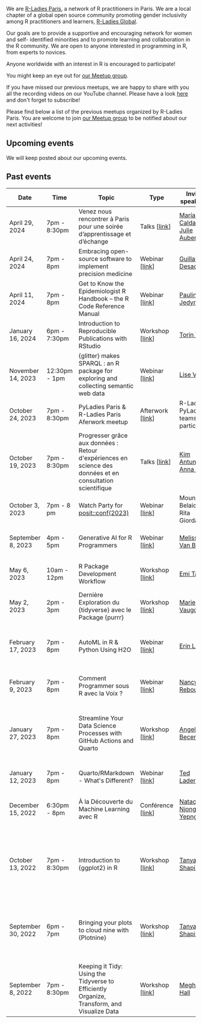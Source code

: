 We are [R-Ladies Paris](https://www.meetup.com/rladies-paris/), a network of R practitioners in Paris. We are a local chapter of a global open source community promoting gender inclusivity among R practitioners and learners, [R-Ladies Global](https://rladies.org/).

Our goals are to provide a supportive and encouraging network for women and self- identified minorities and to promote learning and collaboration in the R community. We are open to anyone interested in programming in R, from experts to novices.

Anyone worldwide with an interest in R is encouraged to participate!

You might keep an eye out for [our Meetup group](https://www.meetup.com/rladies-paris/).

If you have missed our previous meetups, we are happy to share with you all the recording videos on our YouTube channel. Please have a look [here](https://www.youtube.com/channel/UCWTFKtW_ReLP9zmMTYjRqug) and don't forget to subscribe!

Please find below a list of the previous meetups organized by R-Ladies Paris. You are welcome to join [our Meetup group](https://www.meetup.com/rladies-paris/) to be notified about our next activities!

## Upcoming events

We will keep posted about our upcoming events.

## Past events

| Date  | Time  | Topic  | Type  | Invited speaker(s) | Moderator(s) | Place  | Event materials  |
|---|---|---|---|---|---|---|---|
|April 29, 2024| 7pm - 8:30pm |Venez nous rencontrer à Paris pour une soirée d’apprentissage et d’échange| Talks [[link](https://www.meetup.com/rladies-paris/events/300044860/)] | [María Paula Caldas](https://www.linkedin.com/in/mpaulacaldas/) & [Julie Aubert](https://julieaubert.github.io/myprowebsite/)| R-Ladies Paris team | [datacraft](https://datacraft.paris/) | [Recording video](https://youtu.be/wEVKoPhB25g) |
|April 24, 2024| 7pm - 8pm |Embracing open-source software to implement precision medicine | Webinar [[link](https://www.meetup.com/rladies-paris/events/300024707/)] | [Guillaume Desachy](https://www.linkedin.com/in/guillaume-desachy/)| R-Ladies Paris team | Zoom | [Recording video](https://youtu.be/Mhdjn5EB1OE) |
|April 11, 2024| 7pm - 8pm |Get to Know the Epidemiologist R Handbook – the R Code Reference Manual| Webinar [[link](https://www.meetup.com/rladies-paris/events/300211960/)] | [Paulina Jedynak](https://www.linkedin.com/in/pau-jedynak-phd/)| R-Ladies Paris team | Zoom | [Recording video](https://youtu.be/GSPLnXbuKXk) |
|January 16, 2024| 6pm - 7:30pm |Introduction to Reproducible Publications with RStudio | Workshop [[link](https://www.meetup.com/rladies-paris/events/298391513/)] | [Torin White](https://www.linkedin.com/in/torinwhite/)| R-Ladies Rome and R-Ladies Paris teams | Zoom | [Recording video](https://youtu.be/CDwVQOpt_FA?si=ZyR2MZRJoP-Mt-1o), [GitHub Repository](https://github.com/UCSBCarpentry/Quarto-Project-Example) |
|November 14, 2023| 12:30pm - 1pm | {glitter} makes SPARQL : an R package for exploring and collecting semantic web data | Webinar [[link](https://www.meetup.com/rladies-paris/events/297203083/)] | [Lise Vaudor](https://perso.ens-lyon.fr/lise.vaudor/page-d-exemple/)| R-Ladies Paris team|Zoom|[Recording video](https://youtu.be/95XGWhHzX0E)|
|October 24, 2023| 7pm - 8:30pm |PyLadies Paris & R-Ladies Paris Aferwork meetup | Afterwork [[link](https://www.meetup.com/rladies-paris/events/296739584/)] | R-Ladies & PyLadies teams and participants| R-Ladies & PyLadies Paris teams|"We are Brewers" bar (11ème arrondissement) | -- |
|October 19, 2023| 7pm - 8:30pm | Progresser grâce aux données : Retour d'expériences en science des données et en consultation scientifique | Talks [[link](https://www.meetup.com/rladies-paris/events/296623138/)]| [Kim Antunez](https://www.linkedin.com/in/kantunez/) & [Anna Doizy](https://www.doana-r.com/)| R-Ladies Paris teams| Zoom & [datacraft](https://datacraft.paris/) local | [Recording video](https://youtu.be/6qKE9NkN-Uc)|
|October 3, 2023 | 7pm - 8 pm | Watch Party for [posit::conf(2023)]() | Webinar [[link](https://www.meetup.com/rladies-paris/events/296164032/)] | Mouna Belaid & Rita Giordano| R-Ladies Stasbourg and R-Ladies Paris teams|Zoom|[Recording video](https://www.youtube.com/watch?v=2ygKXyEjXFY&t=642s)|
| September 8, 2023 | 4pm - 5pm | Generative AI for R Programmers | Webinar [[link](https://www.meetup.com/rladies-paris/events/294207284/)] | [Melissa Van Bussel](https://www.youtube.com/@ggnot2) | R-Ladies Lagos and R-Ladies Paris teams | CMX |[Recording video](https://youtu.be/jvxHBjSvOwQ)
| May 6, 2023 | 10am - 12pm | R Package Development Workflow | Workshop [[link](https://www.meetup.com/rladies-paris/events/293202681/)] | [Emi Tanaka](https://emitanaka.org/) | R-Ladies Lagos and R-Ladies Paris teams| CMX | [Recording video](https://youtu.be/Qkq5MM-8gp4), [Code](https://rpubs.com/emitanaka/rladies-lagos-paris-2023) |
| May 2, 2023 | 2pm - 3pm | Dernière Exploration du {tidyverse} avec le Package {purrr} | Workshop [[link](https://www.meetup.com/rladies-paris/events/293018819/)] | [Marie Vaugoyeau](https://mvaugoyeau.netlify.com/) | [Marie Vaugoyeau](https://mvaugoyeau.netlify.com/) | [Twitch](https://www.twitch.tv/marievaugoyeau/videos) | [Recording video](https://youtu.be/TofQt2f8iNM) |
| February 17, 2023 | 7pm - 8pm | AutoML in R & Python Using H2O | Webinar [[link](https://www.meetup.com/rladies-paris/events/291511126/)] | [Erin LeDell](https://github.com/ledell) | R-Ladies Cologne, PyLadies Paris, and R-Ladies Paris teams | Zoom | [Recording video](https://youtu.be/Qd6Re5_I-Ps), [Slides](https://github.com/h2oai/h2o-meetups/blob/master/2023_02_17_RPyLadies_CologneParis_H2OAutoML/h2o_automl_rpyladies_cologne_paris_feb2023.pdf) |
| February 9, 2023 | 7pm - 8pm | Comment Programmer sous R avec la Voix ? | Webinar [[link](https://www.meetup.com/rladies-paris/events/291227924/)] | [Nancy Rebout](https://www.linkedin.com/in/nancy-rebout-phd-60789763/) | R-Ladies Strasbourg & R-Ladies Paris | Zoom | [Recording video](https://youtube.com/live/uyWpmzhnP-M) |
| January 27, 2023 | 7pm - 8pm | Streamline Your Data Science Processes with GitHub Actions and Quarto | Workshop [[link](https://www.meetup.com/rladies-paris/events/290845512/)] | [Angelica Becerra](https://www.linkedin.com/in/angelicambg/) | R-Ladies Cologne, PyLadies Tunis, PyLadies Munich, and R-Ladies Paris teams | Zoom | [Recording video](https://youtu.be/aqTM450K6jE), [GitHub Repository](https://github.com/angelicambg/GHA_r_py_q) |
| January 12, 2023 | 7pm - 8pm | Quarto/RMarkdown - What's Different? | Webinar [[link](https://www.meetup.com/rladies-paris/events/290237743/)] | [Ted Laderas](https://laderast.github.io/) | [Mouna Belaid](https://mounabelaid.netlify.app/) | Zoom | [Recording video](https://youtu.be/i6rajzMkpD0), [Slides](https://laderast.github.io/qmd_rmd/#/title-slide) |
| December 15, 2022 | 6:30pm - 8pm | À la Découverte du Machine Learning avec R | Conférence [[link](https://www.meetup.com/rladies-paris/events/290048739/)] | [Natacha Njongwa Yepnga](https://www.linkedin.com/in/natacha-njongwa-yepnga/) | Machine Learning Paris and R-Ladies Paris teams | [Matrice Association](https://matrice.io/) | [Recording video](https://youtu.be/GhJkOogX8xc) |
| October 13, 2022 | 7pm - 8:30pm | Introduction to {ggplot2} in R | Workshop [[link](https://www.meetup.com/rladies-paris/events/288964586/)] | [Tanya Shapiro](https://www.tanyashapiro.com/) | [Mouna Belaid](https://mounabelaid.netlify.app/) | Zoom | [Recording video](https://youtu.be/EnNWkF9Jtj4), [GitHub repository](https://github.com/tashapiro/horror-movies), [HTML version of the RMarkdown notebook](https://tashapiro.github.io/horror-movies/code/ggplot-workshop) |
| September 30, 2022 | 6pm - 7pm | Bringing your plots to cloud nine with {Plotnine} | Workshop [[link](https://www.meetup.com/rladies-paris/events/288227304/)] | [Tanya Shapiro](https://www.tanyashapiro.com/) | R-Ladies Cologne, PyLadies Munich, PyLadies Tunis, and R-Ladies Paris teams | Zoom | [Recording video](https://www.youtube.com/watch?v=JUrRYYFDWJc), [GitHub repository](https://github.com/rladiescologne/plotnine) |
| September 8, 2022 | 7pm - 8:30pm | Keeping it Tidy: Using the Tidyverse to Efficiently Organize, Transform, and Visualize Data | Workshop [[link](https://www.meetup.com/rladies-paris/events/287856868/)] | [Meghan Hall](https://meghan.rbind.io/) | [Mouna Belaid](https://mounabelaid.netlify.app/) | Zoom | [Recording video](https://youtu.be/Qqpcj-Q5fcc), [Website course](https://meghan.quarto.pub/keeping-it-tidy/) |
